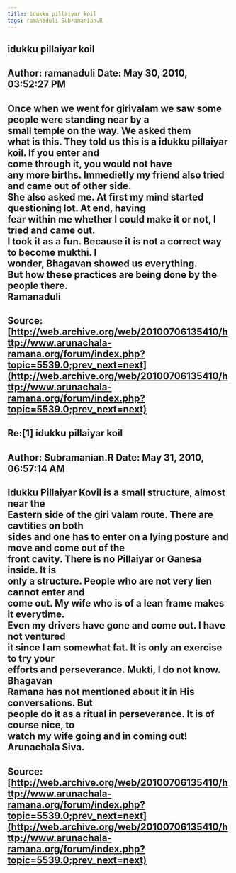 ```yaml
--- 
title: idukku pillaiyar koil   
tags: ramanaduli Subramanian.R  
---  
```

## idukku pillaiyar koil  
Author: ramanaduli          Date: May 30, 2010, 03:52:27 PM  
---  
Once when we went for girivalam we saw some people were standing near by a  
small temple on the way. We asked them   
what is this. They told us this is a idukku pillaiyar koil. If you enter and  
come through it, you would not have   
any more births. Immedietly my friend also tried and came out of other side.  
She also asked me. At first my mind started questioning lot. At end, having  
fear within me whether I could make it or not, I tried and came out.   
I took it as a fun. Because it is not a correct way to become mukthi. I  
wonder, Bhagavan showed us everything.   
But how these practices are being done by the people there.   
Ramanaduli
 ---  
Source:[http://web.archive.org/web/20100706135410/http://www.arunachala-ramana.org/forum/index.php?topic=5539.0;prev_next=next](http://web.archive.org/web/20100706135410/http://www.arunachala-ramana.org/forum/index.php?topic=5539.0;prev_next=next)   
---  

## Re:[1] idukku pillaiyar koil  
Author: Subramanian.R       Date: May 31, 2010, 06:57:14 AM  
---  
Idukku Pillaiyar Kovil is a small structure, almost near the   
Eastern side of the giri valam route. There are cavtities on both   
sides and one has to enter on a lying posture and move and come out of the  
front cavity. There is no Pillaiyar or Ganesa inside. It is   
only a structure. People who are not very lien cannot enter and   
come out. My wife who is of a lean frame makes it everytime.   
Even my drivers have gone and come out. I have not ventured   
it since I am somewhat fat. It is only an exercise to try your   
efforts and perseverance. Mukti, I do not know. Bhagavan   
Ramana has not mentioned about it in His conversations. But   
people do it as a ritual in perseverance. It is of course nice, to   
watch my wife going and in coming out!   
Arunachala Siva.
 ---  
Source:[http://web.archive.org/web/20100706135410/http://www.arunachala-ramana.org/forum/index.php?topic=5539.0;prev_next=next](http://web.archive.org/web/20100706135410/http://www.arunachala-ramana.org/forum/index.php?topic=5539.0;prev_next=next)   
---  

